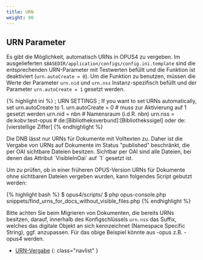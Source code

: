 ```yaml
---
title: URN
weight: 90
---
```


## URN Parameter

Es gibt die Möglichkeit, automatisch URNs in OPUS4 zu vergeben. Im ausgelieferten
`$BASEDIR/application/configs/config.ini.template` sind die entsprechenden URN-Parameter mit Testwerten befüllt
und die Funktion ist deaktiviert (`urn.autoCreate = 0`). Um die Funktion zu benutzen, müssen die Werte der Parameter
`urn.nid` und `urn.nss` Instanz-spezifisch befüllt und der Parameter `urn.autoCreate = 1` gesetzt werden.

{% highlight ini %}
; URN SETTINGS
; If you want to set URNs automatically, set urn.autoCreate to 1.
urn.autoCreate = 0             # muss zur Aktivierung auf 1 gesetzt werden
urn.nid = nbn                  # Namensraum (i.d.R. nbn)
urn.nss = de:kobv:test-opus    # de:[Bibliotheksverbund]:[Bibliothekssigel] oder de:[vierstellige Ziffer]
{% endhighlight %}

<p class="warning" markdown="1">
Die DNB lässt nur URNs für Dokumente mit Volltexten zu. Daher ist die Vergabe von URNs auf Dokumente im Status
"published" beschränkt, die per OAI sichtbare Dateien besitzen. Sichtbar per OAI sind alle Dateien, bei denen das
Attribut `VisibleInOai` auf `1` gesetzt ist.
</p>

Um zu prüfen, ob in einer früheren OPUS-Version URNs für Dokumente ohne sichtbaren Dateien vergeben wurden, kann
folgendes Script gebutzt werden:

{% highlight bash %}
$ opus4/scripts/
$ php opus-console.php snippets/find_urns_for_docs_without_visible_files.php
{% endhighlight %}

Bitte achten Sie beim Migrieren von Dokumenten, die bereits URNs besitzen, darauf, innerhalb des Konfigschlüssels
`urn.nss` das Suffix, welches das digitale Objekt an sich kennzeichnet (Namespace Specific String), ggf. anzupassen. Für
das obige Beispiel könnte aus -opus z.B. -opus4 werden.

* [URN-Vergabe](../introduction.html#urn-vergabe)
{: class="navlist" }